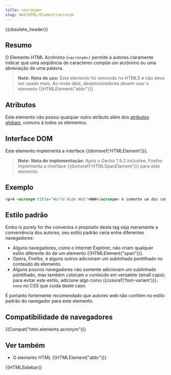 ```yaml
---
title: <acronym>
slug: Web/HTML/Element/acronym
---
```

{{obsolete_header}}

## Resumo

O Elemento HTML Acrônimo (`<acronym>)` permite à autores claramente indicar que uma seqüência de caracteres compõe um acrônimo ou uma abreviação de uma palavra.

> **Note:** **Nota de uso:** Este elemento foi removido no HTML5 e não deve ser usado mais. Ao invés dele, desenvolvedores devem usar o elemento {{HTMLElement("abbr")}}.

## Atributos

Este elemento não possui qualquer outro atributo além dos [atributos globais](/pt-BR/docs/HTML/global_attributes), comuns à todos os elementos.

## Interface DOM

Este elemento implementa a interface {{domxref('HTMLElement')}}.

> **Note:** **Nota de implementação:** Após o Gecko 1.9.2 inclusive, Firefox implementa a interface {{domxref('HTMLSpanElement')}} para este elemento.

## Exemplo

```html
<p>A <acronym title="World Wide Web">WWW</acronym> é somente um dos componentes da Internet.</p>
```

## Estilo padrão

Embo is purely for the convenira o propósito desta tag seja meramente a conveniência dos autores, seu estilo padrão varia entre diferentes navegadores:

- Alguns navegadores, como o Internet Explorer, não criam qualquer estilo diferente do de um elemento {{HTMLElement("span")}}.
- Opera, Firefox, e alguns outros adicionam um sublinhado pontilhado no conteúdo do elemento.
- Alguns poucos navegadores não somente adicionam um sublinhado pontilhado, mas também colocam o conteúdo em versalete (small caps); para evitar este estilo, adicione algo como {{cssxref('font-variant')}}`: none` no CSS que cuida deste caso.

É portanto fortemente recomendado que autores web não confiem no estilo padrão do navegador para este elemento.

## Compatibilidade de navegadores

{{Compat("html.elements.acronym")}}

## Ver também

- O elemento HTML {{HTMLElement("abbr")}}

{{HTMLSidebar}}
